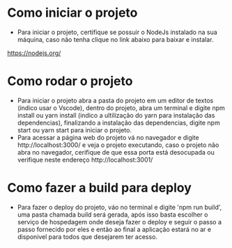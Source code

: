 # Como iniciar o projeto

 - Para iniciar o projeto, certifique se possuir o NodeJs instalado na sua máquina, caso não tenha
 clique no link abaixo para baixar e instalar.

 https://nodejs.org/

# Como rodar o projeto

 - Para iniciar o projeto abra a pasta do projeto em um editor de textos (indico usar o Vscode), dentro do projeto, abra um terminal e digite npm install ou yarn install (indico a ultilização do yarn para instalação das dependencias), finalizando a instalação das dependencias, digite npm start ou yarn start para iniciar o projeto.
 - Para acessar a página web do projeto vá no navegador e digite http://localhost:3000/ e veja o projeto executando, caso o projeto não abra no navegador, cerifique de que essa porta está desocupada ou verifique neste endereço http://localhost:3001/


# Como fazer a build para deploy 

 - Para fazer o deploy do projeto, váo no terminal e digite 'npm run build', uma pasta chamada build será gerada, após isso basta escolher o serviço de hospedagem onde deseja fazer o deploy e seguir o passo a passo fornecido por eles e então ao final a aplicação estará no ar e disponivel para todos que desejarem ter acesso.